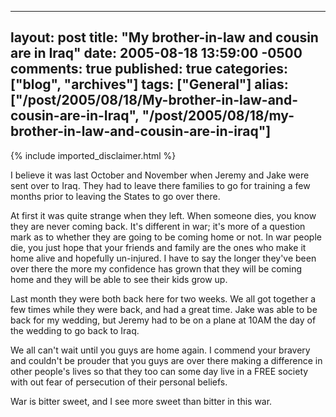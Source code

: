   ---
  layout: post
  title: "My brother-in-law and cousin are in Iraq"
  date: 2005-08-18 13:59:00 -0500
  comments: true
  published: true
  categories: ["blog", "archives"]
  tags: ["General"]
  alias: ["/post/2005/08/18/My-brother-in-law-and-cousin-are-in-Iraq", "/post/2005/08/18/my-brother-in-law-and-cousin-are-in-iraq"]
  ---
<!-- more -->
{% include imported_disclaimer.html %}
<P>I believe it was last October and November when Jeremy and Jake were sent over to Iraq. They had to leave there families to go for training a few months prior to leaving the States to go over there.</P>
<P>At first it was quite strange when they left. When someone dies, you know they are never coming back. It's different in war; it's more of a question mark as to whether they are going to be coming home or not. In war people die, you just hope that your friends and family are the ones who make it home alive and hopefully un-injured. I have to say the longer they've been over there the more my confidence has grown that they will be coming home and they will be able to see their kids grow up.</P>
<P>Last month they were both back here for two weeks.&nbsp;We all got together&nbsp;a few times while they were&nbsp;back, and&nbsp;had a great time. Jake was able to be back for my wedding, but Jeremy had to be on a plane at 10AM the day of the wedding to go back to Iraq.</P>
<P>We all can't wait until you guys are home again. I commend your bravery and couldn't be prouder that you guys are over there making a difference in other people's lives so that they too can some day live in a FREE society with out fear of persecution of their personal beliefs.</P>
<P>War is bitter sweet, and I see more sweet than bitter in this war.</P>

